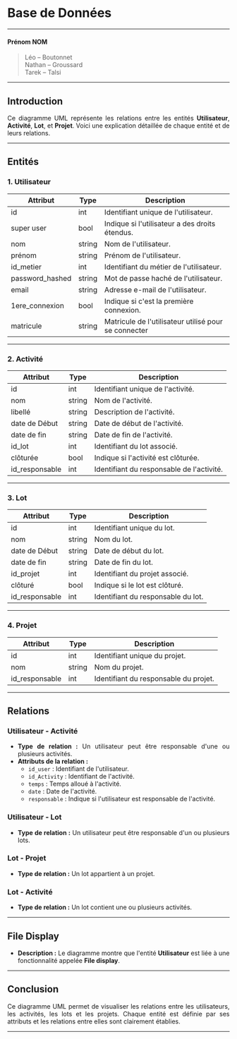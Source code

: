 <div style="text-align: justify;">

# Base de Données

---

#### Prénom NOM 
> Léo     – Boutonnet  
> Nathan    – Groussard  
> Tarek      – Talsi  
---

## Introduction
Ce diagramme UML représente les relations entre les entités **Utilisateur**, **Activité**, **Lot**, et **Projet**. Voici une explication détaillée de chaque entité et de leurs relations.

---

## Entités

### 1. Utilisateur
   Attribut            | Type          | Description                                      |
 |---------------------|---------------|--------------------------------------------------|
 | id                  | int           | Identifiant unique de l'utilisateur.            |
 | super user          | bool          | Indique si l'utilisateur a des droits étendus. |
 | nom                 | string        | Nom de l'utilisateur.                           |
 | prénom              | string        | Prénom de l'utilisateur.                        |
 | id_metier           | int           | Identifiant du métier de l'utilisateur.         |
 | password_hashed     | string        | Mot de passe haché de l'utilisateur.             |
 | email               | string        | Adresse e-mail de l'utilisateur.                 |
 | 1ere_connexion      | bool          | Indique si c'est la première connexion.          |
 | matricule           |string         | Matricule de l'utilisateur utilisé pour se connecter|

---

### 2. Activité
 | Attribut            | Type          | Description                                      |
 |---------------------|---------------|--------------------------------------------------|
 | id                  | int           | Identifiant unique de l'activité.               |
 | nom                 | string        | Nom de l'activité.                               |
 | libellé             | string        | Description de l'activité.                       |
 | date de Début       | string        | Date de début de l'activité.                     |
 | date de fin         | string        | Date de fin de l'activité.                       |
 | id_lot              | int           | Identifiant du lot associé.                      |
 | clôturée            | bool          | Indique si l'activité est clôturée.             |
 | id_responsable      | int           | Identifiant du responsable de l'activité.       |

---

### 3. Lot
 | Attribut            | Type          | Description                                      |
 |---------------------|---------------|--------------------------------------------------|
 | id                  | int           | Identifiant unique du lot.                       |
 | nom                 | string        | Nom du lot.                                      |
 | date de Début       | string        | Date de début du lot.                            |
 | date de fin         | string        | Date de fin du lot.                              |
 | id_projet           | int           | Identifiant du projet associé.                  |
 | clôturé             | bool          | Indique si le lot est clôturé.                   |
 | id_responsable      | int           | Identifiant du responsable du lot.              |

---

### 4. Projet
 | Attribut            | Type          | Description                                      |
 |---------------------|---------------|--------------------------------------------------|
 | id                  | int           | Identifiant unique du projet.                    |
 | nom                 | string        | Nom du projet.                                   |
 | id_responsable      | int           | Identifiant du responsable du projet.           |

---

## Relations

### Utilisateur - Activité
- **Type de relation :** Un utilisateur peut être responsable d'une ou plusieurs activités.
- **Attributs de la relation :**
  - `id_user` : Identifiant de l'utilisateur.
  - `id_Activity` : Identifiant de l'activité.
  - `temps` : Temps alloué à l'activité.
  - `date` : Date de l'activité.
  - `responsable` : Indique si l'utilisateur est responsable de l'activité.

### Utilisateur - Lot
- **Type de relation :** Un utilisateur peut être responsable d'un ou plusieurs lots.

### Lot - Projet
- **Type de relation :** Un lot appartient à un projet.

### Lot - Activité
- **Type de relation :** Un lot contient une ou plusieurs activités.

---

## File Display
- **Description :** Le diagramme montre que l'entité **Utilisateur** est liée à une fonctionnalité appelée **File display**.

---

## Conclusion
Ce diagramme UML permet de visualiser les relations entre les utilisateurs, les activités, les lots et les projets. Chaque entité est définie par ses attributs et les relations entre elles sont clairement établies.

---

